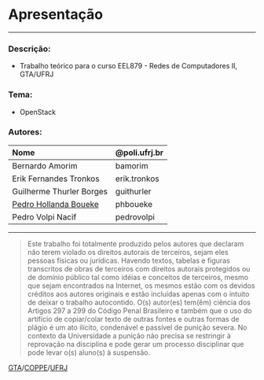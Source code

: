 # Apresentação

---

### Descrição:

* Trabalho teórico para o curso EEL879 - Redes de Computadores II, GTA/UFRJ

### Tema:

*  OpenStack

### Autores:

| Nome | @poli.ufrj.br|
|:-------------|:-------------|
|Bernardo Amorim |  bamorim |
|Erik Fernandes Tronkos |  erik.tronkos  
|Guilherme Thurler Borges |  guithurler  
|[Pedro Hollanda Boueke](http://pboueke.github.io/) |  phboueke  
|Pedro Volpi Nacif |  pedrovolpi

---

> Este trabalho foi totalmente produzido pelos autores que declaram não terem violado os direitos autorais de terceiros, sejam eles pessoas físicas ou jurídicas. Havendo textos, tabelas e figuras transcritos de obras de terceiros com direitos autorais protegidos ou de domínio público tal como idéias e conceitos de terceiros, mesmo que sejam encontrados na Internet, os mesmos estão com os devidos créditos aos autores originais e estão incluídas apenas com o intuito de deixar o trabalho autocontido. O(s) autor(es) tem(êm) ciência dos Artigos 297 a 299 do Código Penal Brasileiro e também que o uso do artifício de copiar/colar texto de outras fontes e outras formas de plágio é um ato ilícito, condenável e passível de punição severa. No contexto da Universidade a punição não precisa se restringir à reprovação na disciplina e pode gerar um processo disciplinar que pode levar o(s) aluno(s) à suspensão.

[GTA](http://gta.ufrj.br/)/[COPPE](http://www.coppe.ufrj.br/)/[UFRJ](http://www.ufrj.br/)
